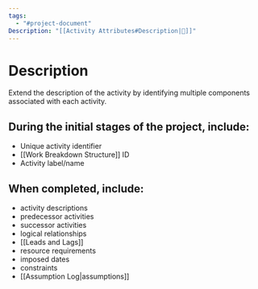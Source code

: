 ```yaml
---
tags:
  - "#project-document"
Description: "[[Activity Attributes#Description|📝]]"
---
```

# Description
Extend the description of the activity by identifying multiple components associated with each activity.
## During the initial stages of the project, include:
- Unique activity identifier
- [[Work Breakdown Structure]] ID
- Activity label/name
## When completed, include:
- activity descriptions
- predecessor activities
- successor activities
- logical relationships
- [[Leads and Lags]]
- resource requirements
- imposed dates
- constraints
- [[Assumption Log|assumptions]]